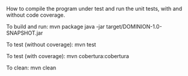 How to compile the program under test and run the unit tests, with and without code coverage.

To build and run:
	mvn package
	java -jar target/DOMINION-1.0-SNAPSHOT.jar

To test (without coverage):
	mvn test

To test (with coverage):
	mvn cobertura:cobertura

To clean: 
	mvn clean
